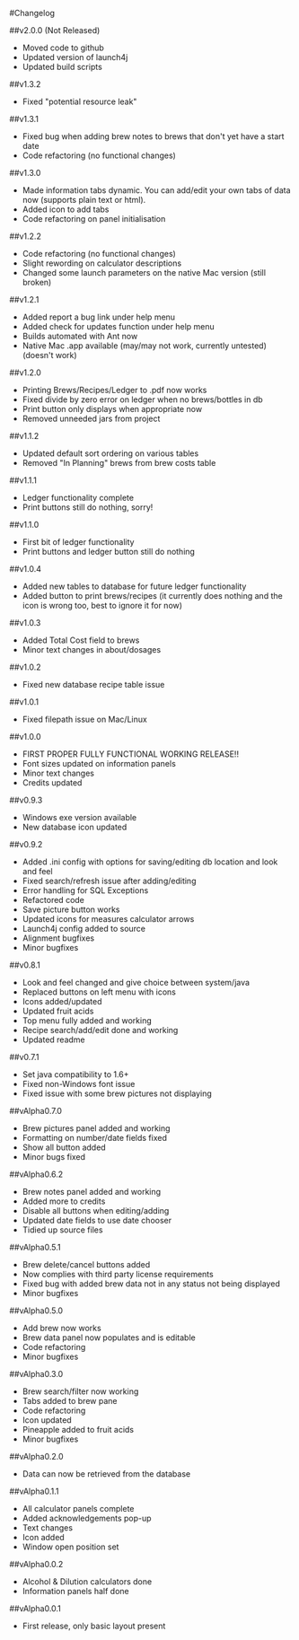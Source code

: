 #Changelog

##v2.0.0 (Not Released)

- Moved code to github
- Updated version of launch4j
- Updated build scripts

##v1.3.2

- Fixed "potential resource leak" 

##v1.3.1

- Fixed bug when adding brew notes to brews that don't yet have a start date
- Code refactoring (no functional changes) 

##v1.3.0

- Made information tabs dynamic. You can add/edit your own tabs of data now (supports plain text or html).
- Added icon to add tabs
- Code refactoring on panel initialisation 

##v1.2.2

- Code refactoring (no functional changes)
- Slight rewording on calculator descriptions
- Changed some launch parameters on the native Mac version (still broken) 

##v1.2.1

- Added report a bug link under help menu
- Added check for updates function under help menu
- Builds automated with Ant now
- Native Mac .app available (may/may not work, currently untested) (doesn't work) 

##v1.2.0

- Printing Brews/Recipes/Ledger to .pdf now works
- Fixed divide by zero error on ledger when no brews/bottles in db
- Print button only displays when appropriate now
- Removed unneeded jars from project 

##v1.1.2

- Updated default sort ordering on various tables
- Removed "In Planning" brews from brew costs table 

##v1.1.1

- Ledger functionality complete
- Print buttons still do nothing, sorry! 

##v1.1.0

- First bit of ledger functionality
- Print buttons and ledger button still do nothing 

##v1.0.4

- Added new tables to database for future ledger functionality
- Added button to print brews/recipes (it currently does nothing and the icon is wrong too, best to ignore it for now) 

##v1.0.3

- Added Total Cost field to brews
- Minor text changes in about/dosages 

##v1.0.2

- Fixed new database recipe table issue 

##v1.0.1

- Fixed filepath issue on Mac/Linux 

##v1.0.0

- FIRST PROPER FULLY FUNCTIONAL WORKING RELEASE!!
- Font sizes updated on information panels
- Minor text changes
- Credits updated 

##v0.9.3

- Windows exe version available
- New database icon updated 

##v0.9.2

- Added .ini config with options for saving/editing db location and look and feel
- Fixed search/refresh issue after adding/editing
- Error handling for SQL Exceptions
- Refactored code
- Save picture button works
- Updated icons for measures calculator arrows
- Launch4j config added to source
- Alignment bugfixes
- Minor bugfixes 

##v0.8.1

- Look and feel changed and give choice between system/java
- Replaced buttons on left menu with icons
- Icons added/updated
- Updated fruit acids
- Top menu fully added and working
- Recipe search/add/edit done and working
- Updated readme 

##v0.7.1

- Set java compatibility to 1.6+
- Fixed non-Windows font issue
- Fixed issue with some brew pictures not displaying 

##vAlpha0.7.0

- Brew pictures panel added and working
- Formatting on number/date fields fixed
- Show all button added
- Minor bugs fixed 

##vAlpha0.6.2

- Brew notes panel added and working
- Added more to credits
- Disable all buttons when editing/adding
- Updated date fields to use date chooser
- Tidied up source files 

##vAlpha0.5.1

- Brew delete/cancel buttons added
- Now complies with third party license requirements
- Fixed bug with added brew data not in any status not being displayed
- Minor bugfixes 

##vAlpha0.5.0

- Add brew now works
- Brew data panel now populates and is editable
- Code refactoring
- Minor bugfixes 

##vAlpha0.3.0

- Brew search/filter now working
- Tabs added to brew pane
- Code refactoring
- Icon updated
- Pineapple added to fruit acids
- Minor bugfixes 

##vAlpha0.2.0

- Data can now be retrieved from the database 

##vAlpha0.1.1

- All calculator panels complete
- Added acknowledgements pop-up
- Text changes
- Icon added
- Window open position set 

##vAlpha0.0.2

- Alcohol & Dilution calculators done
- Information panels half done 

##vAlpha0.0.1

- First release, only basic layout present 
